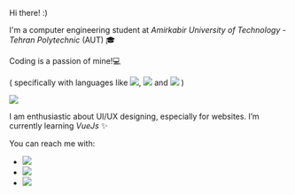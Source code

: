 Hi there! :)

<!--
**amir78729/amir78729** is a ✨ _special_ ✨ repository because its `README.md` (this file) appears on your GitHub profile.

Here are some ideas to get you started:

- 🔭 I’m currently working on ...
- 🌱 I’m currently learning ...
- 👯 I’m looking to collaborate on ...
- 🤔 I’m looking for help with ...
- 💬 Ask me about ...
- 📫 How to reach me: ...
- 😄 Pronouns: ...
- ⚡ Fun fact: ...
-->

I'm a computer engineering student at _Amirkabir University of Technology - Tehran Polytechnic_ (AUT) 🎓
<!--
I am enthusiastic about UI/UX designing, especially for websites. I got my start in AUT's scientific chapter of computer engineering department as a graphic team member.
-->
Coding is a passion of mine!💻

( specifically with languages like ![](https://img.shields.io/badge/-java-black?style=flat-circle&logo=Java), ![](https://img.shields.io/badge/-python3-black?style=flat-circle&logo=python) and ![](https://img.shields.io/badge/-c-black?style=flat-circle&logo=c) )

<img src="https://thumbs.gfycat.com/AfraidElatedIsabellineshrike-size_restricted.gif">

I am enthusiastic about UI/UX designing, especially for websites.  I’m currently learning _VueJs_ ✨
<!--
You can reach me with [![](https://img.shields.io/badge/-amirhosseinalibakhshi@gmail.com-black?style=flat-circle&logo=gmail)](mailto:amirhosseinalibakhshi@gmail.com) and also [![](https://img.shields.io/badge/-@amirhosseinalibakhshi-black?style=flat-circle&logo=telegram)](http://t.me/amirhosseinalibakhshi)
-->
You can reach me with:
- [![](https://img.shields.io/badge/-Gmail-black?style=flat-circle&logo=gmail)](mailto:amirhosseinalibakhshi@gmail.com)
- [![](https://img.shields.io/badge/-LinkedIn-black?style=flat-circle&logo=linkedin)](https://www.linkedin.com/in/amirhosseinalibakhshi)
- [![](https://img.shields.io/badge/-Telegram-black?style=flat-circle&logo=telegram)](http://t.me/amirhosseinalibakhshi)
